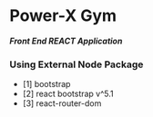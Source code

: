 # Power-X Gym
***Front End REACT Application***


### Using External Node Package
- [1] bootstrap
- [2] react bootstrap v^5.1
- [3] react-router-dom
